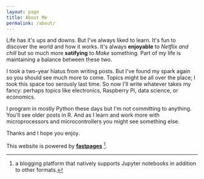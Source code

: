 ```yaml
---
layout: page
title: About Me
permalink: /about/
---
```


Life has it's ups and downs. But I've always liked to learn. It's fun to discover the world and how it works. It's always **enjoyable** to *Netflix and chill* but so much more **satifying** to *Make* something. Part of my life is maintaining a balance between these two.  

I took a two-year hiatus from writing posts. But I've found my spark again so you should see much more to come. Topics might be all over the place; I took this space too serously last time. So now I'll write whatever takes my fancy: perhaps topics like electronics, Raspberry Pi, data science, or economics. 

I program in mostly Python these days but I'm not committing to anything. You'll see older posts in R. And as I learn and work more with microprocessors and microcontrollers you might see something else.

Thanks and I hope you enjoy. 

This website is powered by **[fastpages](https://github.com/fastai/fastpages)** [^1].

[^1]:a blogging platform that natively supports Jupyter notebooks in addition to other formats.

